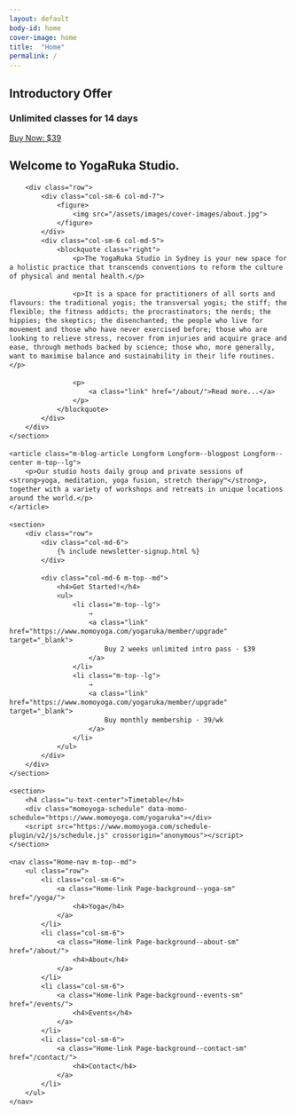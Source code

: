 ```yaml
---
layout: default
body-id: home
cover-image: home
title:  "Home"
permalink: /
---
```


<section class="Hero Retreat-hero">
	<div class="Hero-text u-text-antialiase u-text-center">
		<h1>Introductory Offer</h1>
		<h3>Unlimited classes for 14 days</h3>
		<a class="button m-top--md" href="/yoga">Buy Now: $39</a>
	</div>
</section>

<div class="Page-content">
	<section>
		<h2 class="m-bottom--md">Welcome to YogaRuka Studio.</h2>

		<div class="row">
			<div class="col-sm-6 col-md-7">
				<figure>
					<img src="/assets/images/cover-images/about.jpg">
				</figure>
			</div>
			<div class="col-sm-6 col-md-5">
				<blockquote class="right">
					<p>The YogaRuka Studio in Sydney is your new space for a holistic practice that transcends conventions to reform the culture of physical and mental health.</p>

					<p>It is a space for practitioners of all sorts and flavours: the traditional yogis; the transversal yogis; the stiff; the flexible; the fitness addicts; the procrastinators; the nerds; the hippies; the skeptics; the disenchanted; the people who live for movement and those who have never exercised before; those who are looking to relieve stress, recover from injuries and acquire grace and ease, through methods backed by science; those who, more generally, want to maximise balance and sustainability in their life routines.</p>

					<p>
						<a class="link" href="/about/">Read more...</a>
					</p>
				</blockquote>
			</div>
		</div>
	</section>

	<article class="m-blog-article Longform Longform--blogpost Longform--center m-top--lg">
		<p>Our studio hosts daily group and private sessions of <strong>yoga, meditation, yoga fusion, stretch therapy™</strong>, together with a variety of workshops and retreats in unique locations around the world.</p>
	</article>

	<section>
		<div class="row">
			<div class="col-md-6">
				{% include newsletter-signup.html %}
			</div>

			<div class="col-md-6 m-top--md">
				<h4>Get Started!</h4>
				<ul>
					<li class="m-top--lg">
						→
						<a class="link" href="https://www.momoyoga.com/yogaruka/member/upgrade" target="_blank">
							Buy 2 weeks unlimited intro pass · $39
						</a>
					</li>
					<li class="m-top--lg">
						→
						<a class="link" href="https://www.momoyoga.com/yogaruka/member/upgrade" target="_blank">
							Buy monthly membership · 39/wk
						</a>
					</li>
				</ul>
			</div>
		</div>
	</section>

	<section>
		<h4 class="u-text-center">Timetable</h4>
		<div class="momoyoga-schedule" data-momo-schedule="https://www.momoyoga.com/yogaruka"></div>
		<script src="https://www.momoyoga.com/schedule-plugin/v2/js/schedule.js" crossorigin="anonymous"></script>
	</section>

	<nav class="Home-nav m-top--md">
		<ul class="row">
			<li class="col-sm-6">
				<a class="Home-link Page-background--yoga-sm" href="/yoga/">
					<h4>Yoga</h4>
				</a>
			</li>
			<li class="col-sm-6">
				<a class="Home-link Page-background--about-sm" href="/about/">
					<h4>About</h4>
				</a>
			</li>
			<li class="col-sm-6">
				<a class="Home-link Page-background--events-sm" href="/events/">
					<h4>Events</h4>
				</a>
			</li>
			<li class="col-sm-6">
				<a class="Home-link Page-background--contact-sm" href="/contact/">
					<h4>Contact</h4>
				</a>
			</li>
		</ul>
	</nav>
</div>

